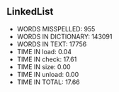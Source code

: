 ## LinkedList
- WORDS MISSPELLED:     955
- WORDS IN DICTIONARY:  143091
- WORDS IN TEXT:        17756
- TIME IN load:         0.04
- TIME IN check:        17.61
- TIME IN size:         0.00
- TIME IN unload:       0.00
- TIME IN TOTAL:        17.66 